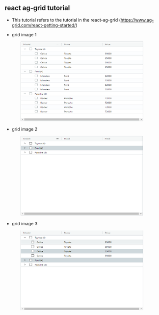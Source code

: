## react ag-grid tutorial

- This tutorial refers to the tutorial in the react-ag-grid (https://www.ag-grid.com/react-getting-started/)


- grid image 1

<p align="center">
<img width="400px" height="260px" src="https://github.com/yunyoung1819/ag-grid-example/blob/master/src/grid1.png?raw=true"/><br/>
</p>

- grid image 2

<p align="center">
<img width="400px" height="260px" src="https://github.com/yunyoung1819/ag-grid-example/blob/master/src/grid2.PNG?raw=true"/>
<br/>

- grid image 3

<p align="center">
<img width="400px" height="260px" src="https://github.com/yunyoung1819/ag-grid-example/blob/master/src/grid3.PNG?raw=true"/>
<br/>
</p>
